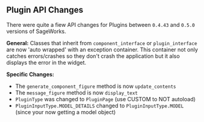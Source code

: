 ## Plugin API Changes
There were quite a fiew API changes for Plugins between `0.4.43` and `0.5.0` versions of SageWorks.

**General:** Classes that inherit from `component_interface` or `plugin_interface`  are now 'auto wrapped' with an exception container. This container not only catches errors/crashes so they don't crash the application but it also displays the error in the widget.

**Specific Changes:**

* The `generate_component_figure` method is now `update_contents`
* The `message_figure` method is now `display_text`
* `PluginType` was changed to `PluginPage` (use CUSTOM to NOT autoload)
* `PluginInputType.MODEL_DETAILS`  changed to `PluginInputType.MODEL`  (since your now getting a model object)